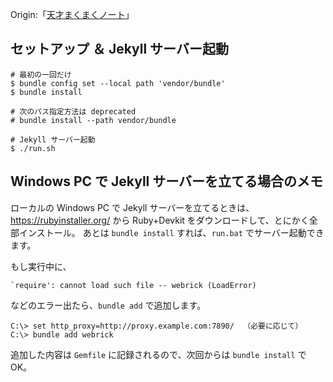 Origin:「[天才まくまくノート](https://ojisancancode.github.io)」


セットアップ ＆ Jekyll サーバー起動
----

```console
# 最初の一回だけ
$ bundle config set --local path 'vendor/bundle'
$ bundle install

# 次のパス指定方法は deprecated
# bundle install --path vendor/bundle

# Jekyll サーバー起動
$ ./run.sh
```


Windows PC で Jekyll サーバーを立てる場合のメモ
----

ローカルの Windows PC で Jekyll サーバーを立てるときは、https://rubyinstaller.org/ から Ruby+Devkit をダウンロードして、とにかく全部インストール。
あとは `bundle install` すれば、`run.bat` でサーバー起動できます。

もし実行中に、

```
`require': cannot load such file -- webrick (LoadError)
```

などのエラー出たら、`bundle add` で追加します。

```
C:\> set http_proxy=http://proxy.example.com:7890/  （必要に応じて）
C:\> bundle add webrick
```

追加した内容は `Gemfile` に記録されるので、次回からは `bundle install` で OK。

